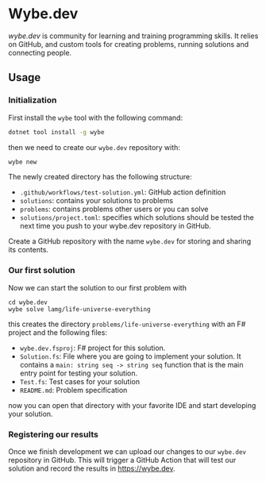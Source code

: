 # Wybe.dev

_wybe.dev_ is community for learning and training programming skills. It relies on GitHub,
and custom tools for creating problems, running solutions and connecting people.

## Usage

### Initialization

First install the `wybe` tool with the following command:

```sh
dotnet tool install -g wybe
```

then we need to create our `wybe.dev` repository with:

```sh
wybe new
```

The newly created directory has the following structure:

- `.github/workflows/test-solution.yml`: GitHub action definition
- `solutions`: contains your solutions to problems
- `problems`: contains problems other users or you can solve
- `solutions/project.toml`: specifies which solutions should be tested
the next time you push to your wybe.dev repository in GitHub.

Create a GitHub repository with the name `wybe.dev` for storing 
and sharing its contents.

### Our first solution

Now we can start the solution to our first problem with

```
cd wybe.dev
wybe solve lamg/life-universe-everything
```

this creates the directory `problems/life-universe-everything` with an F# project
and the following files:

- `wybe.dev.fsproj`: F# project for this solution.
- `Solution.fs`: File where you are going to implement your solution.
It contains a `main: string seq -> string seq` function that is the main entry point
for testing your solution.
- `Test.fs`: Test cases for your solution
- `README.md`: Problem specification

now you can open that directory with your favorite IDE and start developing
your solution.

### Registering our results

Once we finish development we can upload our changes to our `wybe.dev` repository
in GitHub. This will trigger a GitHub Action that will test our solution and
record the results in https://wybe.dev.